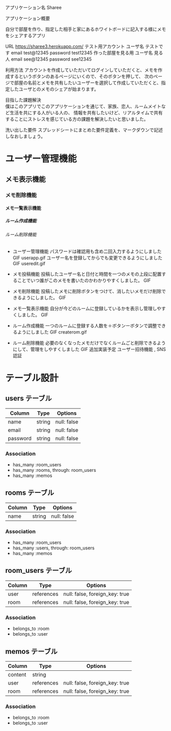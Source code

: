 アプリケーション名 Sharee

アプリケーション概要	

自分で部屋を作り、指定した相手と家にあるホワイトボードに記入する様にメモをシェアするアプリ

URL	https://sharee3.herokuapp.com/
テスト用アカウント	ユーザ名 テストです email test@12345 password test12345
作った部屋を見る用  ユーザ名 見る人 email see@12345 password see12345

利用方法	アカウントを作成していただいてログインしていただくと、メモを作成するというボタンのあるページにいくので、そのボタンを押して、
次のページで部屋の名前とメモを共有したいユーザーを選択して作成していただくと、指定したユーザとのメモのシェアが始まります。

目指した課題解決	
僕はこのアプリでこのアプリケーションを通じて、家族、恋人、ルームメイトなど生活を共にする人がいる人の、
情報を共有したいけど、リアルタイムで共有することにストレスを感じている方の課題を解決したいと思いました。

洗い出した要件	スプレッドシートにまとめた要件定義を、マークダウンで記述しなおしましょう。
# ユーザー管理機能
## メモ表示機能
### メモ削除機能
#### メモ一覧表示機能
##### ルーム作成機能
###### ルーム削除機能

- ユーザー管理機能 
  パスワードは確認用も含め二回入力するようにしました GIF userapp.gif
  ユーザー名を登録してからでも変更できるようにしました GIF useredit.gif 

- メモ投稿機能 
  投稿したユーザー名と日付と時間を一つのメモの上段に配置することでいつ誰がこのメモを書いたのかわかりやすくしました。
  GIF
- メモ削除機能 
  投稿したメモに削除ボタンをつけて、消したいメモだけ削除できるようにしました。
  GIF
- メモ一覧表示機能 
  自分が今どのルームに登録しているかを表示し管理しやすくしました。
  GIF
- ルーム作成機能 
  一つのルームに登録する人数を＋ボタンーボタンで調整できるようにしました
  GIF createrom.gif
- ルーム削除機能 
  必要のなくなったメモだけでなくルームごと削除できるようにして、管理をしやすくしました
  GIF
追加実装予定
ユーザー招待機能 , SNS認証

# テーブル設計

## users テーブル

| Column   | Type   | Options     |
| -------- | ------ | ----------- |
| name     | string | null: false |
| email    | string | null: false |
| password | string | null: false |

### Association

- has_many :room_users
- has_many :rooms, through: room_users
- has_many :memos

## rooms テーブル

| Column | Type   | Options     |
| ------ | ------ | ----------- |
| name   | string | null: false |

### Association

- has_many :room_users
- has_many :users, through: room_users
- has_many :memos

## room_users テーブル

| Column | Type       | Options                        |
| ------ | ---------- | ------------------------------ |
| user   | references | null: false, foreign_key: true |
| room   | references | null: false, foreign_key: true |

### Association

- belongs_to :room
- belongs_to :user

## memos テーブル

| Column  | Type       | Options                        |
| ------- | ---------- | ------------------------------ |
| content | string     |                                |
| user    | references | null: false, foreign_key: true |
| room    | references | null: false, foreign_key: true |

### Association

- belongs_to :room
- belongs_to :user

<!-- ローカルでの動作方法	git cloneしてから、ローカルで動作をさせるまでに必要なコマンドを記述しましょう。この時、アプリケーション開発に使用した環境を併記することを忘れないでください（パッケージやRubyのバージョンなど） -->